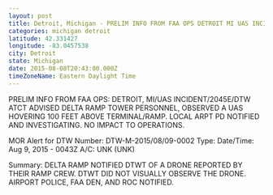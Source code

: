 ```yaml
---
layout: post
title: Detroit, Michigan - PRELIM INFO FROM FAA OPS DETROIT MI UAS INCIDENT 2045E DTW ATCT ADVISED DELTA RAMP
categories: michigan detroit
latitude: 42.331427
longitude: -83.0457538
city: Detroit
state: Michigan
date: 2015-08-08T20:43:00.000Z
timeZoneName: Eastern Daylight Time
---
```


PRELIM INFO FROM FAA OPS: DETROIT, MI/UAS INCIDENT/2045E/DTW ATCT ADVISED DELTA RAMP TOWER PERSONNEL, OBSERVED A UAS HOVERING 100 FEET ABOVE TERMINAL/RAMP. LOCAL ARPT PD NOTIFIED AND INVESTIGATING. NO IMPACT TO OPERATIONS. 

MOR Alert for DTW
Number: DTW-M-2015/08/09-0002
Type: 
Date/Time: Aug 9, 2015 - 0043Z
A/C: UNK (UNK)

Summary: DELTA RAMP NOTIFIED DTWT OF A DRONE REPORTED BY THEIR RAMP CREW. DTWT DID NOT VISUALLY OBSERVE THE DRONE. AIRPORT POLICE, FAA DEN, AND ROC NOTIFIED.